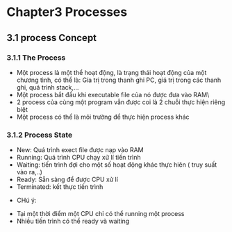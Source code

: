 # Chapter3 Processes

## 3.1 process Concept
### 3.1.1 The Process

* Một process là một thể hoạt động, là trạng thái hoạt động của một chương tình, có thể là: Gía trị trong thanh ghi PC, giá trị trong các thanh ghi, quá trình stack,...
* Một process bắt đầu khi executable file của nó được đưa vào RAM\
* 2 process của cùng một program vẫn được coi là 2 chuỗi thực hiện riêng biệt
* Một process có thể là môi trường để thực hiện process khác 
### 3.1.2 Process State

* New: Quá trình exect file được nạp vào RAM
* Running: Quá trình CPU chạy xử lí tiến trình
* Waiting: tiến trình đợi cho một số hoạt động khác thực hiên ( truy suất vào ra,..)
* Ready: Sẵn sàng để được CPU xử lí
* Terminated: kết thực tiến trình

+ CHú ý: 
* Tại một thời điểm một CPU chỉ có thể running một process
* Nhiều tiến trình có thể ready và waiting  